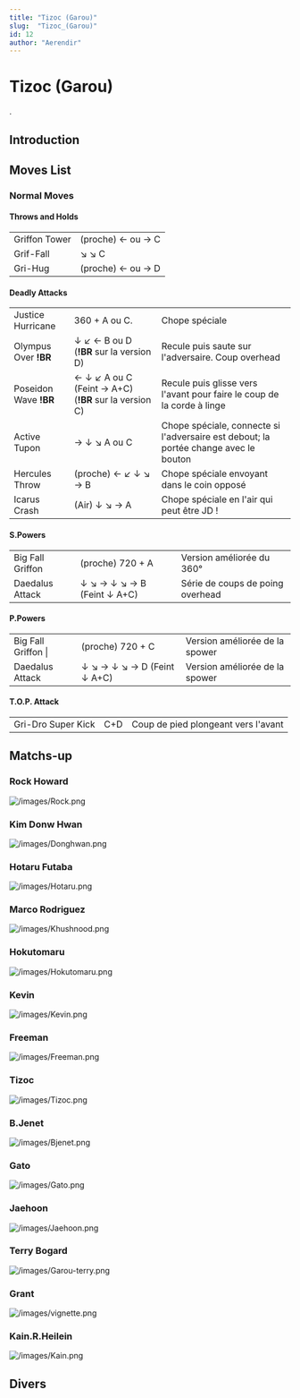 ```yaml
---
title: "Tizoc (Garou)"
slug:  "Tizoc_(Garou)"
id: 12
author: "Aerendir"
---
```


# Tizoc (Garou)

.

## Introduction

## Moves List

### Normal Moves

#### Throws and Holds

|               |                   |
|---------------|-------------------|
| Griffon Tower | (proche) ← ou → C |
| Grif-Fall     | ↘ ↘ C             |
| Gri-Hug       | (proche) ← ou → D |

#### Deadly Attacks

|                       |                                                       |                                                                                      |
|-----------------------|-------------------------------------------------------|--------------------------------------------------------------------------------------|
| Justice Hurricane     | 360 + A ou C.                                         | Chope spéciale                                                                       |
| Olympus Over **!BR**  | ↓ ↙ ← B ou D (**!BR** sur la version D)               | Recule puis saute sur l'adversaire. Coup overhead                                    |
| Poseidon Wave **!BR** | ← ↓ ↙ A ou C (Feint → A+C) (**!BR** sur la version C) | Recule puis glisse vers l'avant pour faire le coup de la corde à linge               |
| Active Tupon          | → ↓ ↘ A ou C                                          | Chope spéciale, connecte si l'adversaire est debout; la portée change avec le bouton |
| Hercules Throw        | (proche) ← ↙ ↓ ↘ → B                                  | Chope spéciale envoyant dans le coin opposé                                          |
| Icarus Crash          | (Air) ↓ ↘ → A                                         | Chope spéciale en l'air qui peut être JD !                                           |

#### S.Powers

|                  |                             |                                  |
|------------------|-----------------------------|----------------------------------|
| Big Fall Griffon | (proche) 720 + A            | Version améliorée du 360°        |
| Daedalus Attack  | ↓ ↘ → ↓ ↘ → B (Feint ↓ A+C) | Série de coups de poing overhead |

#### P.Powers

|                     |                             |                                |
|---------------------|-----------------------------|--------------------------------|
| Big Fall Griffon \| | (proche) 720 + C            | Version améliorée de la spower |
| Daedalus Attack     | ↓ ↘ → ↓ ↘ → D (Feint ↓ A+C) | Version améliorée de la spower |

#### T.O.P. Attack

|                    |     |                                     |
|--------------------|-----|-------------------------------------|
| Gri-Dro Super Kick | C+D | Coup de pied plongeant vers l'avant |

## Matchs-up

### Rock Howard

![](/images/Rock.png‎ "/images/Rock.png‎")

### Kim Donw Hwan

![](/images/Donghwan.png‎ "/images/Donghwan.png‎")

### Hotaru Futaba

![](/images/Hotaru.png‎ "/images/Hotaru.png‎")

### Marco Rodriguez

![](/images/Khushnood.png‎ "/images/Khushnood.png‎")

### Hokutomaru

![](/images/Hokutomaru.png "/images/Hokutomaru.png")

### Kevin

![](/images/Kevin.png‎ "/images/Kevin.png‎")

### Freeman

![](/images/Freeman.png‎ "/images/Freeman.png‎")

### Tizoc

![](/images/Tizoc.png‎ "/images/Tizoc.png‎")

### B.Jenet

![](/images/Bjenet.png‎ "/images/Bjenet.png‎")

### Gato

![](/images/Gato.png‎ "/images/Gato.png‎")

### Jaehoon

![](/images/Jaehoon.png‎ "/images/Jaehoon.png‎")

### Terry Bogard

![](/images/Garou-terry.png‎ "/images/Garou-terry.png‎")

### Grant

![](/images/vignette.png "/images/vignette.png")

### Kain.R.Heilein

![](/images/Kain.png‎ "/images/Kain.png‎")

## Divers
